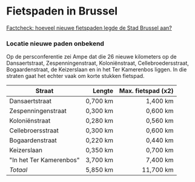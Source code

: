 # Fietspaden in Brussel

[Factcheck: hoeveel nieuwe fietspaden legde de Stad Brussel aan?](http://www.bruzz.be/nl/actua/factcheck-hoeveel-nieuwe-fietspaden-legde-de-stad-brussel-aan)

### Locatie nieuwe paden onbekend
Op de persconferentie zei Ampe dat die 26 nieuwe kilometers op de Dansaertstraat, Zespenningenstraat, Koloniënstraat, Cellebroedersstraat, Bogaardenstraat, de Keizerslaan en in het Ter Kamerenbos liggen. In die straten gaat het echter vaak om korte stukken fietspad. 

| Straat                  | Lengte           | Max. fietspad (x2)  |
| ----------------------- | ----------------:| -------------------:|
| Dansaertstraat          | 0,700 km         | 1,400 km            |
| Zespenningenstraat      | 0,300 km         | 0,600 km            |
| Koloniënstraat          | 0,280 km         | 0,560 km            |
| Cellebroersstraat       | 0,300 km         | 0,600 km            |
| Bogaardenstraat         | 0,220 km         | 0,440 km            |
| Keizerslaan             | 0,350 km         | 0,700 km            |
| "In het Ter Kamerenbos" | 3,700 km         | 7,400 km            |
| *Totaal*                | 5,850 km         | 11,700 km           |

